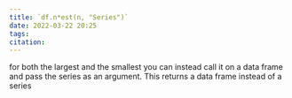 ```yaml
---
title: `df.n*est(n, "Series")`
date: 2022-03-22 20:25
tags: 
citation: 
---
```

 
for both the largest and the smallest you can instead call it on a data frame and pass the series as an argument. This returns a data frame instead of a series
